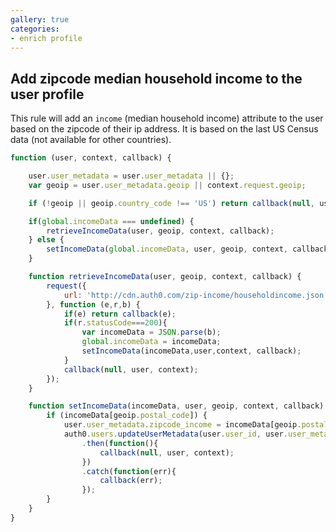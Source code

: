 ```yaml
---
gallery: true
categories:
- enrich profile
---
```

## Add zipcode median household income to the user profile

This rule will add an `income` (median household income) attribute to the user based on the zipcode of their ip address. It is based on the last US Census data (not available for other countries).

```js
function (user, context, callback) {

    user.user_metadata = user.user_metadata || {};
    var geoip = user.user_metadata.geoip || context.request.geoip;

    if (!geoip || geoip.country_code !== 'US') return callback(null, user, context);

    if(global.incomeData === undefined) {
        retrieveIncomeData(user, geoip, context, callback);
    } else {
        setIncomeData(global.incomeData, user, geoip, context, callback);
    }

    function retrieveIncomeData(user, geoip, context, callback) {
        request({
            url: 'http://cdn.auth0.com/zip-income/householdincome.json'
        }, function (e,r,b) {
            if(e) return callback(e);
            if(r.statusCode===200){
                var incomeData = JSON.parse(b);
                global.incomeData = incomeData;
                setIncomeData(incomeData,user,context, callback);
            }
            callback(null, user, context);
        });
    }

    function setIncomeData(incomeData, user, geoip, context, callback) {
        if (incomeData[geoip.postal_code]) {
            user.user_metadata.zipcode_income = incomeData[geoip.postal_code];
            auth0.users.updateUserMetadata(user.user_id, user.user_metadata)
                .then(function(){
                    callback(null, user, context);
                })
                .catch(function(err){
                    callback(err);
                });
        }
    }
}
```
